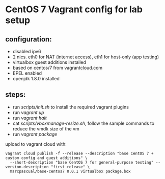 # CentOS 7 Vagrant config for lab setup

## configuration:
- disabled ipv6
- 2 nics. eth0 for NAT (internet access), eth1 for host-only (app testing)
- virtualbox guest additions installed
- based on centos/7 from vagrantcloud.com
- EPEL enabled
- openjdk 1.8.0 installed

## steps:
- run *scripts/init.sh* to install the required vagrant plugins
- run *vagrant up*
- run *vagrant halt*
- cat *scripts/vboxmanage-resize.sh*, follow the sample commands to reduce the vmdk size of the vm
- run *vagrant package*

upload to vagrant cloud with:
```
vagrant cloud publish -f --release --description "base CentOS 7 + custom config and guest additions" \
  --short-description "base CentOS 7 for general-purpose testing" --version-description "first release" \
  marcpascual/base-centos7 0.0.1 virtualbox package.box
```
